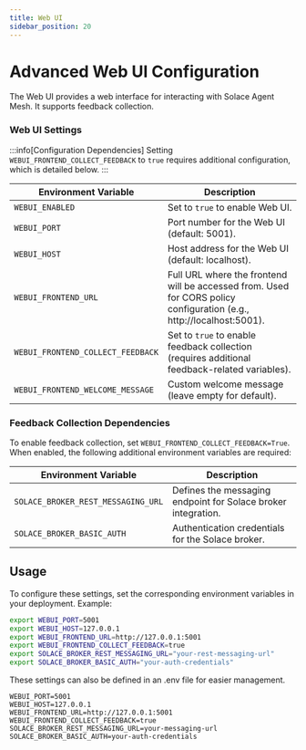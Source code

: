 ```yaml
---
title: Web UI
sidebar_position: 20
---
```

# Advanced Web UI Configuration

The Web UI provides a web interface for interacting with Solace Agent Mesh. It supports feedback collection.

### Web UI Settings

:::info[Configuration Dependencies]
Setting `WEBUI_FRONTEND_COLLECT_FEEDBACK` to `true` requires additional configuration, which is detailed below.
:::

| Environment Variable | Description |
|----------------------|-------------|
| `WEBUI_ENABLED` | Set to `true` to enable Web UI. |
| `WEBUI_PORT` | Port number for the Web UI (default: 5001). |
| `WEBUI_HOST` | Host address for the Web UI (default: localhost). |
| `WEBUI_FRONTEND_URL` | Full URL where the frontend will be accessed from. Used for CORS policy configuration (e.g., http://localhost:5001). |
| `WEBUI_FRONTEND_COLLECT_FEEDBACK` | Set to `true` to enable feedback collection (requires additional feedback-related variables). |
| `WEBUI_FRONTEND_WELCOME_MESSAGE` | Custom welcome message (leave empty for default). |

### Feedback Collection Dependencies

To enable feedback collection, set `WEBUI_FRONTEND_COLLECT_FEEDBACK=True`. When enabled, the following additional environment variables are required:

| Environment Variable | Description |
|----------------------|-------------|
| `SOLACE_BROKER_REST_MESSAGING_URL` | Defines the messaging endpoint for Solace broker integration. |
| `SOLACE_BROKER_BASIC_AUTH` | Authentication credentials for the Solace broker. |

## Usage

To configure these settings, set the corresponding environment variables in your deployment. Example:

```sh
export WEBUI_PORT=5001
export WEBUI_HOST=127.0.0.1
export WEBUI_FRONTEND_URL=http://127.0.0.1:5001
export WEBUI_FRONTEND_COLLECT_FEEDBACK=true
export SOLACE_BROKER_REST_MESSAGING_URL="your-rest-messaging-url"
export SOLACE_BROKER_BASIC_AUTH="your-auth-credentials"
```
These settings can also be defined in an .env file for easier management.
```
WEBUI_PORT=5001
WEBUI_HOST=127.0.0.1
WEBUI_FRONTEND_URL=http://127.0.0.1:5001
WEBUI_FRONTEND_COLLECT_FEEDBACK=true
SOLACE_BROKER_REST_MESSAGING_URL=your-messaging-url
SOLACE_BROKER_BASIC_AUTH=your-auth-credentials
```